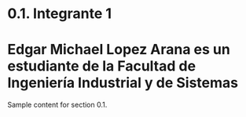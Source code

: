 # 0.1. Integrante 1
# Edgar Michael Lopez Arana es un estudiante de la Facultad de Ingeniería Industrial y de Sistemas
Sample content for section 0.1.
